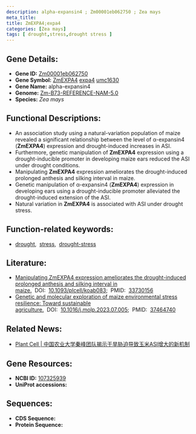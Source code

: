 ```yaml
---
description: alpha-expansin4 ; Zm00001eb062750 ; Zea mays
meta_title:
title: ZmEXPA4;expa4
categories: [Zea mays]
tags: [ drought,stress,drought stress ]
---
```


## Gene Details:
- **Gene ID:**	[Zm00001eb062750](https://www.maizegdb.org/gene_center/gene/Zm00001eb062750)
- **Gene Symbol:** <u>ZmEXPA4</u>&nbsp;<u>expa4</u>&nbsp;<u>umc1630</u>
- **Gene Name:** alpha-expansin4
- **Genome:** [Zm-B73-REFERENCE-NAM-5.0](https://www.maizegdb.org/genome/assembly/Zm-B73-REFERENCE-NAM-5.0)
- **Species:** *Zea mays*

## Functional Descriptions:
   - An association study using a natural-variation population of maize revealed a significant relationship between the level of α-expansin4 (**ZmEXPA4**) expression and drought-induced increases in ASI.
   - Furthermore, genetic manipulation of **ZmEXPA4** expression using a drought-inducible promoter in developing maize ears reduced the ASI under drought conditions.
   - Manipulating **ZmEXPA4** expression ameliorates the drought-induced prolonged anthesis and silking interval in maize.
   - Genetic manipulation of α-expansin4 (**ZmEXPA4**) expression in developing ears using a drought-inducible promoter alleviated the drought-induced extension of the ASI.
   - Natural variation in **ZmEXPA4** is associated with ASI under drought stress.

## Function-related keywords:
- [drought](/tags/drought/),&nbsp;&nbsp;[stress](/tags/stress/),&nbsp;&nbsp;[drought-stress](/tags/drought-stress/)

## Literature:
   - [Manipulating ZmEXPA4 expression ameliorates the drought-induced prolonged anthesis and silking interval in maize.]( https://academic.oup.com/plcell/article/33/6/2058/6175065?login=true)&nbsp;&nbsp;DOI:&nbsp;&nbsp;[10.1093/plcell/koab083](https://academic.oup.com/plcell/article/33/6/2058/6175065?login=true);&nbsp;&nbsp;PMID:&nbsp;&nbsp;[33730156](https://pubmed.ncbi.nlm.nih.gov/33730156/)
   - [Genetic and molecular exploration of maize environmental stress resilience: Toward sustainable agriculture.]( https://www.sciencedirect.com/science/article/pii/S1674205223002071?via%3Dihub)&nbsp;&nbsp;DOI:&nbsp;&nbsp;[10.1016/j.molp.2023.07.005](https://www.sciencedirect.com/science/article/pii/S1674205223002071?via%3Dihub);&nbsp;&nbsp;PMID:&nbsp;&nbsp;[37464740](https://pubmed.ncbi.nlm.nih.gov/37464740/)

## Related News:
   - [Plant Cell | 中国农业大学秦峰团队揭示干旱胁迫导致玉米ASI增大的新机制](https://mp.weixin.qq.com/s?__biz=MzU3ODY3MDM0NA==&mid=2247504319&idx=1&sn=ba6d8a9aa35917f8097201648896f0ae&chksm=fd734bd8ca04c2ceaed71c2d1f3e61dba1cf82344d7a230f6352fec0be1ddaceaf25cd347595&scene=27#wechat_redirect)

## Gene Resources:
- **NCBI ID:** [107325939](https://www.ncbi.nlm.nih.gov/gene/?term=107325939)
- **UniProt accessions:** [](https://www.uniprot.org/uniprotkb//entry)



## Sequences:
- **CDS Sequence:**
- **Protein Sequence:**
